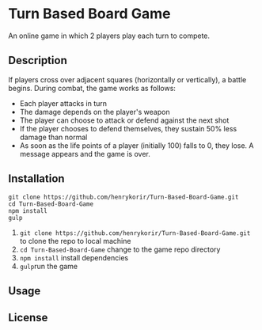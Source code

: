 # Turn Based Board Game
An online game in which 2 players play each turn to compete. 
## Description
If players cross over adjacent squares (horizontally or vertically), a battle begins.
During combat, the game works as follows:
- Each player attacks in turn
- The damage depends on the player's weapon
- The player can choose to attack or defend against the next shot
- If the player chooses to defend themselves, they sustain 50% less damage than normal
- As soon as the life points of a player (initially 100) falls to 0, they lose. A message appears and the game is over.
## Installation
```
git clone https://github.com/henrykorir/Turn-Based-Board-Game.git
cd Turn-Based-Board-Game
npm install
gulp
```
1. `git clone https://github.com/henrykorir/Turn-Based-Board-Game.git` to clone the repo to local machine
2. `cd Turn-Based-Board-Game` change to the game repo directory
3. `npm install` install dependencies
4. `gulp`run the game
## Usage
## License
